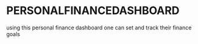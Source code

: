 # PERSONALFINANCEDASHBOARD
using this personal finance dashboard one can set and track their finance goals
